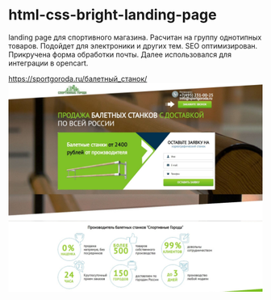 # html-css-bright-landing-page
landing page для спортивного магазина. Расчитан на группу однотипных товаров. Подойдет для электроники и других тем. SEO оптимизирован.
Прикручена форма обработки почты. Далее использовался для интеграции в opencart.

https://sportgoroda.ru/балетный_станок/
![alt text](landing-min.jpg "Главная страницы")
